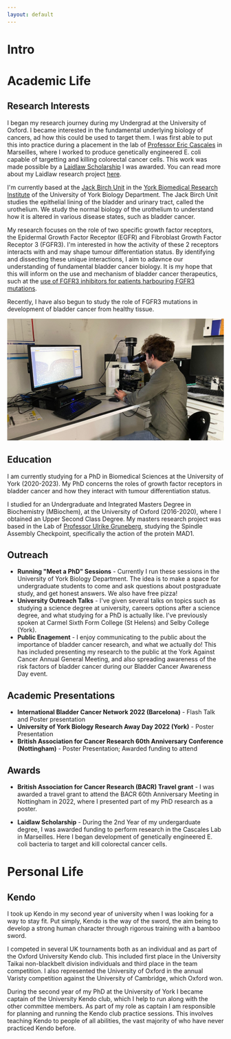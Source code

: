 ```yaml
---
layout: default
---
```


# Intro

# Academic Life
## Research Interests
I began my research journey during my Undergrad at the University of Oxford. I became interested in the fundamental underlying biology of cancers, ad how this could be used to target them. I was first able to put this into practice during a placement in the lab of [Professor Eric Cascales](https://www.cascaleslab.fr/) in Marseilles, where I worked to produce genetically engineered E. coli capable of targetting and killing colorectal cancer cells. This work was made possible by a [Laidlaw Scholarship](https://www.exeter.ox.ac.uk/exeter-student-named-laidlaw-scholar-2018/) I was awarded. You can read more about my Laidlaw research project [here](C:\Users\ryanj\Desktop\Github\RyanJ-Ellison.github.io\docs\assets\img\Laidlaw-Yearbook-2018-My-Profile.pdf).

<!--put in photo of me with my poster-->


I'm currently based at the [Jack Birch Unit](https://www.york.ac.uk/biology/jack-birch-unit/) in the [York Biomedical Research Institute](https://www.york.ac.uk/biomedical-research-institute/) of the University of York Biology Department. The Jack Birch Unit studies the epithelial lining of the bladder and urinary tract, called the urothelium. We study the normal biology of the urothelium to understand how it is altered in various disease states, such as bladder cancer.

My research focuses on the role of two specific growth factor receptors, the Epidermal Growth Factor Receptor (EGFR) and Fibroblast Growth Factor Receptor 3 (FGFR3). I'm interested in how the activity of these 2 receptors interacts with and may shape tumour differentiation status. By identifying and dissecting these unique interactions, I aim to adavnce our understanding of fundamental bladder cancer biology. It is my hope that this will inform on the use and mechanism of bladder cancer therapeutics, such at the [use of FGFR3 inhibitors for patients harbouring FGFR3 mutations](https://www.fda.gov/news-events/press-announcements/fda-approves-first-targeted-therapy-metastatic-bladder-cancer).

Recently, I have also begun to study the role of FGFR3 mutations in development of bladder cancer from healthy tissue.

<!--Put in photo of me on microscope-->
![Here I'm looking at immunohistochemistry staining of ureter tissue](/docs/assets/img/Me_microscope.jpg)

## Education
I am currently studying for a PhD in Biomedical Sciences at the University of York (2020-2023). My PhD concerns the roles of growth factor receptors in bladder cancer and how they interact with tumour differentiation status.

I studied for an Undergraduate and Integrated Masters Degree in Biochemistry (MBiochem), at the University of Oxford (2016-2020), where I obtained an Upper Second Class Degree. My masters research project was based in the Lab of [Professor Ulrike Gruneberg](https://www.path.ox.ac.uk/content/ulrike-gruneberg), studying the Spindle Assembly Checkpoint, specifically the action of the protein MAD1.
<!--
## Teaching experience

- Graduate teaching assitant work; running workshops, assiting in lab practicals
- York uni kendo club captain, planning and leading sessions for about a year now
- Lab mentoring of new students

- **Graduate Teaching Assistant** - 
- **Lab Mentoring** - 

--->

## Outreach
<!--
- Running "Meet a PhD" sessions
- Outreach talks at Carmel college, Selby college at university and further study
- Public engagement; talk at YAC AGM about what our research actually is
- Charity work; bladder cancer wareness day, York 10K raising money for YAC
--->
- **Running "Meet a PhD" Sessions** - Currently I run these sessions in the University of York Biology Department. The idea is to make a space for undergraduate students to come and ask questions about postgraduate study, and get honest answers. We also have free pizza!
- **University Outreach Talks** - I've given several talks on topics such as studying a science degree at university, careers options after a science degree, and what studying for a PhD is actually like. I've previously spoken at Carmel Sixth Form College (St Helens) and Selby College (York).
- **Public Enagement** - I enjoy communicating to the public about the importance of bladder cancer research, and what we actually do! This has included presenting my research to the public at the York Against Cancer Annual General Meeting, and also spreading awareness of the risk factors of bladder cancer during our Bladder Cancer Awareness Day event.
## Academic Presentations
<!--
- Laidlaw Scholarship presentation
- First-Year Poster Presentation
- Second-Year Research Talk
- Poster presentation BACR 60th Anniversary
- Poster Presentation Biology RAD 2022
- Poster Presentation IBCN 2022
--->
- **International Bladder Cancer Network 2022 (Barcelona)** - Flash Talk and Poster presentation
- **University of York Biology Research Away Day 2022 (York)** - Poster Presentation
- **British Association for Cancer Research 60th Anniversary Conference (Nottingham)** - Poster Presentation; Awarded funding to attend
## Awards
- **British Association for Cancer Research (BACR) Travel grant** - I was awarded a travel grant to attend the BACR 60th Anniversary Meeting in  Nottingham in 2022, where I presented part of my PhD research as a poster.
<!--- Put in picture of me next to my poster at the conference
--->

- **Laidlaw Scholarship** - During the 2nd Year of my undergarduate degree, I was awarded funding to perform research in the Cascales Lab in Marseilles. Here I began development of genetically engineered E. coli bacteria to target and kill colorectal cancer cells.
<!--put in photo of me with my poster at the conference>

## Lab technical expertise
<!--
--->

# Personal Life

## Kendo
I took up Kendo in my second year of university when I was looking for a way to stay fit. Put simply, Kendo is the way of the sword, the aim being to develop a strong human character through rigorous training with a bamboo sword.

<!--put in photo here of me with my ikkyu certificate?-->

I competed in several UK tournaments both as an individual and as part of the Oxford University Kendo club. This included first place in the University Taikai non-blackbelt division individuals and third place in the team competition. I also represented the University of Oxford in the annual Varisty competition against the University of Cambridge, which Oxford won.
<!--Put in photo of me with the university?-->

During the second year of my PhD at the University of York I became captain of the University Kendo club, which I help to run along with the other committee members. As part of my role as captain I am responsible for planning and running the Kendo club practice sessions. This involves teaching Kendo to people of all abilities, the vast majority of who have never practiced Kendo before.
<!--put in photo of the york uni kendo club-->
